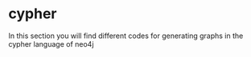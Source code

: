 # cypher
In this section you will find different codes for generating graphs in the cypher language of neo4j

